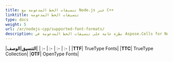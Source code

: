 ```yaml
---
title: تنسيقات الخط المدعومة مع Node.js عبر C++
linktitle: تنسيقات الخط المدعومة
type: docs
weight: 5
url: /ar/nodejs-cpp/supported-font-formats/
description: نظرة عامة على تنسيقات الخط المدعومة في Aspose.Cells for Node.js via C++.
---
```


|**التنسيق**|**الوصف**|
| :- | :- | :- | :- |
|**TTF**| TrueType Fonts|
|**TTC**| TrueType Collection|
|**OTF**| OpenType Fonts|
